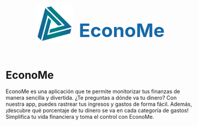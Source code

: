 <div style="display: flex; justify-content: center; align-items: center; gap: 15px;">
    <img src="./maquetacion/assets/img/logo_definitivo_color.svg" width="100">
    <h1 style="color: #1669a8; font-size: 50px;">EconoMe</h1>
</div>


# EconoMe
EconoMe es una aplicación que te permite monitorizar tus finanzas de manera sencilla y divertida. ¿Te preguntas a dónde va tu dinero? Con nuestra app, puedes rastrear tus ingresos y gastos de forma fácil. Además, ¡descubre qué porcentaje de tu dinero se va en cada categoría de gastos! Simplifica tu vida financiera y toma el control con EconoMe.
